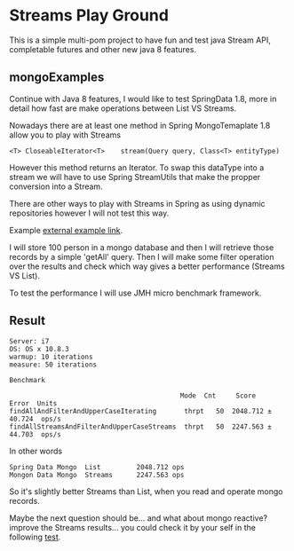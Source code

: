 # Streams Play Ground

This is a simple multi-pom project to have fun and test java Stream API, completable futures and other new java 8 features. 

## mongoExamples

Continue with Java 8 features, I would like to test SpringData 1.8, more in detail how fast are make operations between List VS Streams. 

Nowadays there are at least one method in Spring MongoTemaplate 1.8 allow you to play with Streams 


```
<T> CloseableIterator<T>	stream(Query query, Class<T> entityType)
``` 

However this method returns an Iterator. To swap this dataType into a stream we will have to use Spring StreamUtils that make the propper conversion into a Stream. 

There are other ways to play with Streams in Spring as using dynamic repositories however I will not test this way. 

Example <a href="https://github.com/spring-projects/spring-data-examples/blob/master/jpa/java8/src/main/java/example/springdata/jpa/java8/CustomerRepository.java">
external example link</a>.</p>

I will store 100 person in a mongo database and then I will retrieve those records by a simple 'getAll' query. Then I will make some filter operation over the results and check which way gives a better performance (Streams VS List). 

To test the performance I will use JMH micro benchmark framework. 

## Result
 
 ```
 Server: i7
 OS: OS x 10.8.3
 warmup: 10 iterations
 measure: 50 iterations
 
 Benchmark                                                                                                             
 
                                            Mode  Cnt     Score    Error  Units
findAllAndFilterAndUpperCaseIterating       thrpt   50  2048.712 ± 40.724  ops/s
findAllStreamsAndFilterAndUpperCaseStreams  thrpt   50  2247.563 ± 44.703  ops/s

 ```

In other words

 ```
 Spring Data Mongo  List         2048.712 ops
 Mongon Data Mongo  Streams      2247.563 ops
 ```
So it's slightly better Streams than List, when you read and operate mongo records. 

Maybe the next question should be… and what about mongo reactive? improve the Streams results… you could check it by your self in the following <a href="https://github.com/pjgg/streamsPlayGround/tree/master/reactiveMongoExamples"> test</a>.
 




